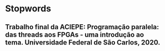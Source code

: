 # Stopwords

## Trabalho final da ACIEPE: Programação paralela: das threads aos FPGAs - uma introdução ao tema. Universidade Federal de São Carlos, 2020.
